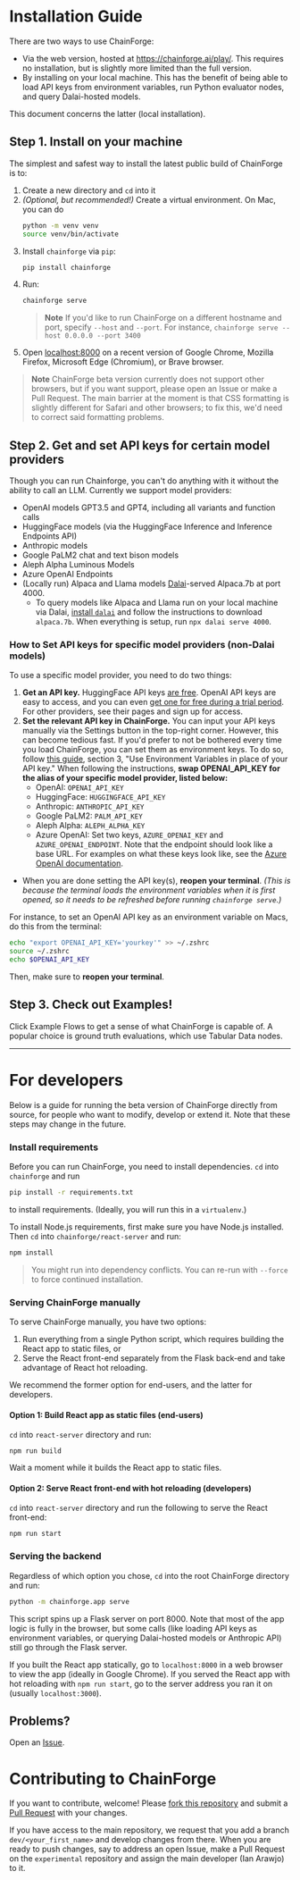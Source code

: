 # Installation Guide

There are two ways to use ChainForge:
 - Via the web version, hosted at https://chainforge.ai/play/. This requires no installation, but is slightly more limited than the full version.
 - By installing on your local machine. This has the benefit of being able to load API keys from environment variables, run Python evaluator nodes, and query Dalai-hosted models. 

This document concerns the latter (local installation). 

## Step 1. Install on your machine
The simplest and safest way to install the latest public build of ChainForge is to:
 1. Create a new directory and `cd` into it
 2. _(Optional, but recommended!)_ Create a virtual environment. On Mac, you can do 
    ```bash
    python -m venv venv
    source venv/bin/activate
    ```
 3. Install `chainforge` via `pip`:
    ```bash
    pip install chainforge
    ```
 4. Run:
    ```bash
    chainforge serve
    ```
    > **Note**
    > If you'd like to run ChainForge on a different hostname and port, specify `--host` and `--port`. For instance, ```chainforge serve --host 0.0.0.0 --port 3400```
 5. Open [localhost:8000](http://localhost:8000/) on a recent version of Google Chrome, Mozilla Firefox, Microsoft Edge (Chromium), or Brave browser.

> **Note**
> ChainForge beta version currently does not support other browsers, but if you want support, please open an Issue or make a Pull Request. The main barrier at the moment is that CSS formatting is slightly different for Safari and other browsers; to fix this, we'd need to correct said formatting problems.

## Step 2. Get and set API keys for certain model providers

Though you can run Chainforge, you can't do anything with it without the ability to call an LLM. Currently we support model providers:
 - OpenAI models GPT3.5 and GPT4, including all variants and function calls
 - HuggingFace models (via the HuggingFace Inference and Inference Endpoints API)
 - Anthropic models
 - Google PaLM2 chat and text bison models
 - Aleph Alpha Luminous Models
 - Azure OpenAI Endpoints
 - (Locally run) Alpaca and Llama models [Dalai](https://github.com/cocktailpeanut/dalai)-served Alpaca.7b at port 4000.
    - To query models like Alpaca and Llama run on your local machine via Dalai, [install `dalai`](https://github.com/cocktailpeanut/dalai) and follow the instructions to download `alpaca.7b`. When everything is setup, run `npx dalai serve 4000`.

### How to Set API keys for specific model providers (non-Dalai models)
To use a specific model provider, you need to do two things:
 1. **Get an API key.** HuggingFace API keys [are free](https://huggingface.co/docs/api-inference/quicktour). OpenAI API keys are easy to access, and you can even [get one for free during a trial period](https://openaimaster.com/how-to-get-openai-api-key-for-free/). For other providers, see their pages and sign up for access. 
 3. **Set the relevant API key in ChainForge.** You can input your API keys manually via the Settings button in the top-right corner. However, this can become tedious fast. If you'd prefer to not be bothered every time you load ChainForge, you can set them as environment keys. To do so, follow [this guide](https://help.openai.com/en/articles/5112595-best-practices-for-api-key-safety), section 3, "Use Environment Variables in place of your API key." When following the instructions, **swap OPENAI_API_KEY for the alias of your specific model provider, listed below:**
     - OpenAI: `OPENAI_API_KEY`
     - HuggingFace: `HUGGINGFACE_API_KEY`
     - Anthropic: `ANTHROPIC_API_KEY`
     - Google PaLM2: `PALM_API_KEY`
     - Aleph Alpha: `ALEPH_ALPHA_KEY`
     - Azure OpenAI: Set two keys, `AZURE_OPENAI_KEY` and `AZURE_OPENAI_ENDPOINT`. Note that the endpoint should look like a base URL. For examples on what these keys look like, see the [Azure OpenAI documentation](https://learn.microsoft.com/en-us/azure/cognitive-services/openai/chatgpt-quickstart?tabs=command-line&pivots=programming-language-javascript).
 - When you are done setting the API key(s), **reopen your terminal**. _(This is because the terminal loads the environment variables when it is first opened, so it needs to be refreshed before running `chainforge serve`.)_

For instance, to set an OpenAI API key as an environment variable on Macs, do this from the terminal:
   ```bash
   echo "export OPENAI_API_KEY='yourkey'" >> ~/.zshrc
   source ~/.zshrc
   echo $OPENAI_API_KEY
   ```
Then, make sure to **reopen your terminal**.

## Step 3. Check out Examples! 

Click Example Flows to get a sense of what ChainForge is capable of. A popular choice is ground truth evaluations, which use Tabular Data nodes. 

---------------------------------
# For developers

Below is a guide for running the beta version of ChainForge directly from source, for people who want to modify, develop or extend it. 
Note that these steps may change in the future.

### Install requirements
Before you can run ChainForge, you need to install dependencies. `cd` into `chainforge` and run

```bash
pip install -r requirements.txt
```

to install requirements. (Ideally, you will run this in a `virtualenv`.)

To install Node.js requirements, first make sure you have Node.js installed. Then `cd` into `chainforge/react-server` and run:

```bash
npm install
```

> You might run into dependency conflicts. You can re-run with `--force` to force continued installation.

### Serving ChainForge manually

To serve ChainForge manually, you have two options:
 1. Run everything from a single Python script, which requires building the React app to static files, or 
 2. Serve the React front-end separately from the Flask back-end and take advantage of React hot reloading. 

We recommend the former option for end-users, and the latter for developers.

#### Option 1: Build React app as static files (end-users)

`cd` into `react-server` directory and run:

```
npm run build
```

Wait a moment while it builds the React app to static files.

#### Option 2: Serve React front-end with hot reloading (developers)

`cd` into `react-server` directory and run the following to serve the React front-end:

```
npm run start
```

### Serving the backend

Regardless of which option you chose, `cd` into the root ChainForge directory and run:

```bash
python -m chainforge.app serve
```

This script spins up a Flask server on port 8000. Note that most of the app logic is fully in the browser, but some calls (like loading API keys as environment variables, or querying Dalai-hosted models or Anthropic API) still go through the Flask server.

If you built the React app statically, go to `localhost:8000` in a web browser to view the app (ideally in Google Chrome). 
If you served the React app with hot reloading with `npm run start`, go to the server address you ran it on (usually `localhost:3000`).

## Problems?

Open an [Issue](https://github.com/ianarawjo/ChainForge/issues).

# Contributing to ChainForge

If you want to contribute, welcome! Please [fork this repository](https://docs.github.com/en/pull-requests/collaborating-with-pull-requests/proposing-changes-to-your-work-with-pull-requests/creating-a-pull-request-from-a-fork) and submit a [Pull Request](https://github.com/ianarawjo/ChainForge/pulls) with your changes.

If you have access to the main repository, we request that you add a branch `dev/<your_first_name>` and develop changes from there. When you are ready to push changes, say to address an open Issue, make a Pull Request on the `experimental` repository and assign the main developer (Ian Arawjo) to it.
